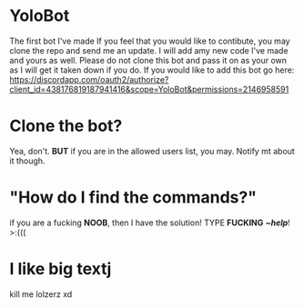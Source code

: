 # YoloBot
The first bot I've made
If you feel that you would like to contibute, you may clone the repo and send me an update. I will add amy new code I've made and yours as well.
Please do not clone this bot and pass it on as your own as I will get it taken down if you do.
If you would like to add this bot go here: https://discordapp.com/oauth2/authorize?client_id=438176819187941416&scope=YoloBot&permissions=2146958591

# Clone the bot?
Yea, don't. **BUT** if you are in the allowed users list, you may. Notify mt about it though.

# "How do I find the commands?"
if you are a fucking **NOOB**, then I have the solution! TYPE **FUCKING** ***~help***! >:(((

# I like big textj
kill me lolzerz xd

